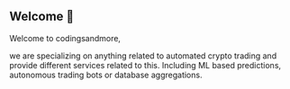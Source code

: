 ## Welcome 👋

Welcome to codingsandmore,

we are specializing on anything related to automated crypto trading and provide different services related to this. Including ML based predictions, autonomous trading bots or database aggregations.
